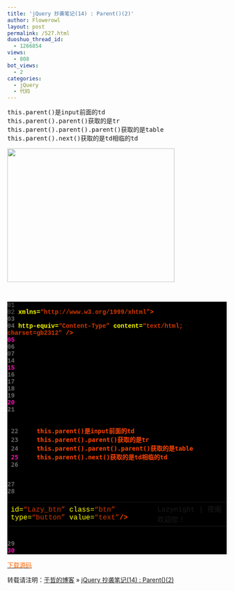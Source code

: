 ```yaml
---
title: 'jQuery 抄袭笔记(14) : Parent()(2)'
author: Flowerowl
layout: post
permalink: /527.html
duoshuo_thread_id:
  - 1266854
views:
  - 808
bot_views:
  - 2
categories:
  - jQuery
  - 代码
---
```

<pre>this.parent()是input前面的td
this.parent().parent()获取的是tr
this.parent().parent().parent()获取的是table
this.parent().next()获取的是td相临的td</pre>

<img class="aligncenter size-full wp-image-529" title="Lazynight | 夜阑" src="http://lazynight.me/wp-content/uploads/2011/10/111.jpg" alt="" width="384" height="307" />

&nbsp;

<div class="source" style="font-family: '[object HTMLOptionElement]', Consolas, 'Lucida Console', 'Courier New'; color: #c0c0c0; background-color: #000000;">
  <span style="color: #696969;">01</span> <span style="color: #ffffff;"><!DOCTYPE html PUBLIC &#8220;-//W3C//DTD XHTML 1.0 Transitional//EN&#8221; &#8220;http://www.w3.org/TR/xhtml1/DTD/xhtml1-transitional.dtd&#8221;></span><br /> <span style="color: #696969;">02</span> <span style="color: #ff4400; font-weight: bold;"><html</span> <span style="color: #ffff00;">xmlns=</span><span style="color: #d13800;">&#8220;http://www.w3.org/1999/xhtml&#8221;</span><span style="color: #ff4400; font-weight: bold;">></span><br /> <span style="color: #696969;">03</span> <span style="color: #ff4400; font-weight: bold;"><head></span><br /> <span style="color: #696969;">04</span> <span style="color: #ff4400; font-weight: bold;"><meta</span> <span style="color: #ffff00;">http-equiv=</span><span style="color: #d13800;">&#8220;Content-Type&#8221;</span> <span style="color: #ffff00;">content=</span><span style="color: #d13800;">&#8220;text/html; charset=gb2312&#8243;</span> <span style="color: #ff4400; font-weight: bold;">/></span><br /> <span style="color: #f810b0;">05</span> <span style="color: #ff4400; font-weight: bold;"><title></span>Hello Lazynight!<span style="color: #ff4400; font-weight: bold;"></title></span><br /> <span style="color: #696969;">06</span> <span style="color: #ff4400; font-weight: bold;"><script </span><span style="color: #ffff00;">type=</span><span style="color: #d13800;">&#8220;text/javascript&#8221;</span> <span style="color: #ffff00;">src=</span><span style="color: #d13800;">&#8220;http://www.cssrain.cn/demo/jquery.js&#8221;</span><span style="color: #ff4400; font-weight: bold;">></script></span><br /> <span style="color: #696969;">07</span> <span style="color: #ff4400; font-weight: bold;"><script </span><span style="color: #ffff00;">type=</span><span style="color: #d13800;">&#8220;text/javascript&#8221;</span><span style="color: #ff4400; font-weight: bold;">></span><br /> <span style="color: #696969;">08</span> <span style="color: #c0c0c0;">$</span>(<span style="color: #c0c0c0;">document</span><span style="color: #c0c0c0;">).</span><span style="color: #c0c0c0;">ready</span>(<span style="color: #ff4400; font-weight: bold;">function</span><span style="color: #c0c0c0;">(){</span><br /> <span style="color: #696969;">09</span> <span style="color: #c0c0c0;">$</span>(<span style="color: #d13800;">&#8220;#Lazy_btn&#8221;</span><span style="color: #c0c0c0;">).</span><span style="color: #c0c0c0;">click</span>(<span style="color: #ff4400; font-weight: bold;">function</span><span style="color: #c0c0c0;">(){</span><br /> <span style="color: #f810b0;">10</span> <span style="color: #c0c0c0;">alert</span>(<span style="color: #c0c0c0;">$</span>(<span style="color: #ff4400; font-weight: bold;">this</span><span style="color: #c0c0c0;">).</span><span style="color: #c0c0c0;">parent</span><span style="color: #c0c0c0;">().</span><span style="color: #c0c0c0;">next</span><span style="color: #c0c0c0;">().</span><span style="color: #c0c0c0;">html</span>());<br /> <span style="color: #696969;">11</span> <span style="color: #c0c0c0;">});</span><br /> <span style="color: #696969;">12</span> <span style="color: #c0c0c0;">});</span><br /> <span style="color: #696969;">13</span> <span style="color: #ff4400; font-weight: bold;"></script></span><br /> <span style="color: #696969;">14</span> <span style="color: #ff4400; font-weight: bold;"></head></span><br /> <span style="color: #f810b0;">15</span> <span style="color: #ff4400; font-weight: bold;"><body></span><br /> <span style="color: #696969;">16</span> <span style="color: #ff4400; font-weight: bold;"><table></span><br /> <span style="color: #696969;">17</span> <span style="color: #ff4400; font-weight: bold;"><tr></span><br /> <span style="color: #696969;">18</span>     <span style="color: #ff4400; font-weight: bold;"><td><input</span> <span style="color: #ffff00;">id=</span><span style="color: #d13800;">&#8220;Lazy_btn&#8221;</span> <span style="color: #ffff00;">class=</span><span style="color: #d13800;">&#8220;btn&#8221;</span> <span style="color: #ffff00;">type=</span><span style="color: #d13800;">&#8220;button&#8221;</span> <span style="color: #ffff00;">value=</span><span style="color: #d13800;">&#8220;text&#8221;</span><span style="color: #ff4400; font-weight: bold;">/></td></span><br /> <span style="color: #696969;">19</span>     <span style="color: #ff4400; font-weight: bold;"><td></span>Lazynight | 夜阑 欢迎您！<span style="color: #ff4400; font-weight: bold;"></td></span><br /> <span style="color: #f810b0;">20</span><br /> <span style="color: #696969;">21</span>     <span style="color: #ff4400; font-weight: bold;"><pre></span><br /> <span style="color: #696969;">22</span>     this.parent()是input前面的td<br /> <span style="color: #696969;">23</span>     this.parent().parent()获取的是tr<br /> <span style="color: #696969;">24</span>     this.parent().parent().parent()获取的是table<br /> <span style="color: #f810b0;">25</span>     this.parent().next()获取的是td相临的td<br /> <span style="color: #696969;">26</span>     <span style="color: #ff4400; font-weight: bold;"></pre></span><br /> <span style="color: #696969;">27</span> <span style="color: #ff4400; font-weight: bold;"></tr></span><br /> <span style="color: #696969;">28</span> <span style="color: #ff4400; font-weight: bold;"></table></span><br /> <span style="color: #696969;">29</span> <span style="color: #ff4400; font-weight: bold;"></body></span><br /> <span style="color: #f810b0;">30</span> <span style="color: #ff4400; font-weight: bold;"></html></span>
</div>

<span style="color: #ff6600;"><a href="http://down.qiannao.com/space/file/flowerowl/-4e0a-4f20-5206-4eab/Lazy14_Parent()(2).rar/.page" target="_blank"><span style="color: #ff6600;">下载源码</span></a></span>

转载请注明：[于哲的博客][1] &raquo; [jQuery 抄袭笔记(14) : Parent()(2)][2]

 [1]: http://lazynight.me
 [2]: http://lazynight.me/527.html